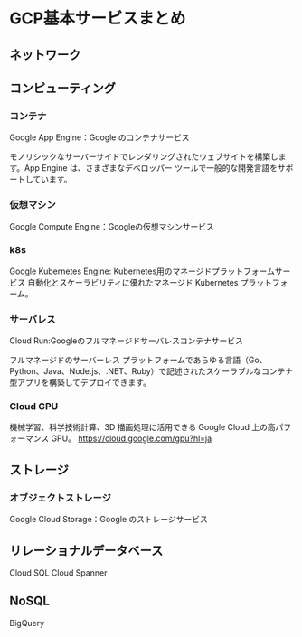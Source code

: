 # GCP基本サービスまとめ

## ネットワーク

## コンピューティング

### コンテナ

Google App Engine：Google のコンテナサービス

モノリシックなサーバーサイドでレンダリングされたウェブサイトを構築します。App Engine は、さまざまなデベロッパー ツールで一般的な開発言語をサポートしています。

### 仮想マシン

Google Compute Engine：Googleの仮想マシンサービス

### k8s

Google Kubernetes Engine: Kubernetes用のマネージドプラットフォームサービス
自動化とスケーラビリティに優れたマネージド Kubernetes プラットフォーム。

### サーバレス

Cloud Run:Googleのフルマネージドサーバレスコンテナサービス

フルマネージドのサーバーレス プラットフォームであらゆる言語（Go、Python、Java、Node.js、.NET、Ruby）で記述されたスケーラブルなコンテナ型アプリを構築してデプロイできます。

### Cloud GPU

機械学習、科学技術計算、3D 描画処理に活用できる Google Cloud 上の高パフォーマンス GPU。
https://cloud.google.com/gpu?hl=ja

## ストレージ

### オブジェクトストレージ

Google Cloud Storage：Google のストレージサービス

## リレーショナルデータベース

Cloud SQL
Cloud Spanner

## NoSQL

BigQuery

